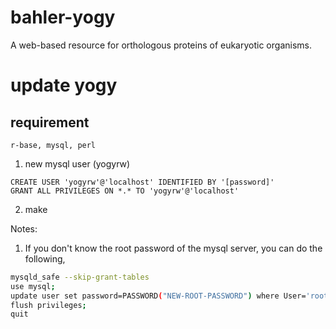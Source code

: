 # bahler-yogy
A web-based resource for orthologous proteins of eukaryotic organisms.

# update yogy

## requirement
```
r-base, mysql, perl
```

1. new mysql user (yogyrw)
```mysql
CREATE USER 'yogyrw'@'localhost' IDENTIFIED BY '[password]'
GRANT ALL PRIVILEGES ON *.* TO 'yogyrw'@'localhost'
```

2. make


Notes:

1. If you don't know the root password of the mysql server,
you can do the following,

```bash
mysqld_safe --skip-grant-tables
use mysql;
update user set password=PASSWORD("NEW-ROOT-PASSWORD") where User='root';
flush privileges;
quit
```
